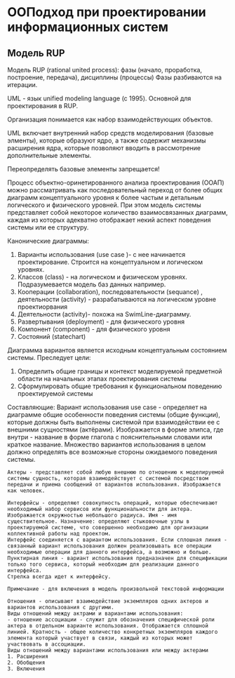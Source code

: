 # ООПодход при проектировании информационных систем

## Модель RUP
Модель RUP (rational united process): фазы (начало, проработка, построение, передача), дисциплины (процессы)
Фазы разбиваются на итерации. 

UML - язык unified modeling language (c 1995). Основной для проектирования в RUP. 

Организация понимается как набор взаимодействующих объектов. 

UML включает внутренний набор средств моделирования (базовые элменты), которые образуют ядро, а также содержит механизмы расширения ядра, которые позволяют вводить в рассмотрение дополнительные элементы. 

Переопределять базовые элементы запрещается!

Процесс объектно-оринетированного анализа проектирования (ООАП) можно рассматривать как последовательный переход от более общих диаграмм концептуального уровня к более частым и детальным логического и физического уровней. При этом модель системы представляет собой некоторое количество взаимосвязанных диаграмм, каждая из которых адекватно отображает некий аспект поведения системы или ее структуру. 

Канонические диаграммы:
1. Варианты использования (use case )- с нее начинается проектирование. Строится на концептуальном и логическом уровнях. 
2. Классов (class) - на логическом и физическом уровнях. Подразумевается модель баз данных например. 
3. Кооперации (collaboration), последовательности (sequance) , деятельности  (activity) - разрабатываются на логическом уровне проектиорвания 
4. Деятельности (activity)- похожа на SwimLine-диаграмму. 
5. Развертывания (deployment) - для физического уровня
6. Компонент (component) - для физического уровня
7. Состояний (statechart) 

Диаграмма вариантов является исходным концептуальным состоянием системы. Преследует цели:
1. Определить общие границы и контекст моделируемой предметной области на начальных этапах проектирования системы
2. Сформулировать общие требования к функциональном поведению проектируемой системы

Составляющие: 
    Вариант использования use case - определяет на диаграмме общие особенности поведения системы (общие функции), которые должны быть выполнены системой при взаимодействии ее с внешними сущностями (актёрами). Изображается в форме элипса, где внутри - название в форме глагола с пояснительными словами или краткое название. Множество вариантов использования в целом должно определять все возможные стороны ожидаемого поведения системы. 

    Актеры - представляет собой любую внешнюю по отношению к моделируемой системы сущность, которая взаимодействует с системой посредством передачи и приема сообщений от вариантов использования. Изображается как человек. 

    Интерфейсы - определяют совокупность операций, которые обеспечивают необходимый набор сервисов или функциональности для актера. Изображается окружностью небольшого радиуса. Имя - имя существительное. Назначение: определяют стыковочные узлы в проектируемой системе, что совершенно необходимо для организации коллективной работы над проектом. 
    Интерфейс соединяется с вариантом использования. Если сплошная линия - связанный вариант использования должен реализовывать все операции необходимые операции для данного интерфейса, а возможно и больше. Пунктирная линия - вариант использования предназначен для спецификации только того сервиса, который необходим для реализации данного интерфейса. 
    Стрелка всегда идет к интерфейсу. 

    Примечание - для включения в модель произвольной текстовой информации

    Отношения - описывают взаимодействие экземпляров одних актеров и вариантов использования с другими. 
    Виды отношений между актрами и вариантами использования:
    - отношение ассоциации - служит для обозначения специфической роли актера в отдельном варианте использования. Отображается сплошной линией. Кратность - общее количество конкретных экземпляров каждого элемента который участвует в связи, каждый из которых может участвовать в ассоциации. 
    Виды отношений между вариантами использования или между актерами
    1. Расширения
    2. Обобщения
    3. Включения

    






